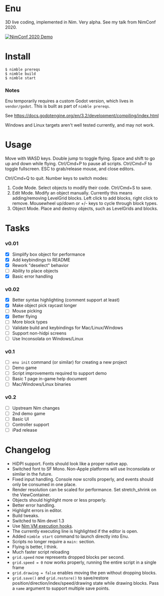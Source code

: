 # Enu

3D live coding, implemented in Nim.
Very alpha. See my talk from NimConf 2020.

[![NimConf 2020 Demo](https://img.youtube.com/vi/3l6tsKM1cY8/maxresdefault.jpg)](https://youtu.be/3l6tsKM1cY8)

# Install

```console
$ nimble prereqs
$ nimble build
$ nimble start
```

### Notes

Enu temporarily requires a custom Godot version, which lives in `vendor/godot`. This is
built as part of `nimble prereqs`.

See https://docs.godotengine.org/en/3.2/development/compiling/index.html

Windows and Linux targets aren't well tested currently, and may not work.

# Usage

Move with WASD keys. Double jump to toggle flying. Space and shift to go up
and down while flying. Ctrl/Cmd+P to pause all scripts. Ctrl/Cmd+F to toggle
fullscreen. ESC to grab/release mouse, and close editors.

Ctrl/Cmd+Q to quit. Number keys to switch modes:

1. Code Mode. Select objects to modify their code. Ctrl/Cmd+S to save.
2. Edit Mode. Modify an object manually. Currently this means adding/removing LevelGrid blocks.
   Left click to add blocks, right click to remove. Mousewheel up/down or +/- keys to cycle through
   block types.
3. Object Mode. Place and destroy objects, such as LevelGrids and blocks.

# Tasks

### v0.01

- [X] Simplify box object for performance
- [X] Add keybindings to README
- [X] Rework "deselect" behavior
- [ ] Ability to place objects
- [X] Basic error handling

### v0.02

- [X] Better syntax highlighting (comment support at least)
- [X] Make object pick raycast longer
- [ ] Mouse picking
- [X] Better flying
- [ ] More block types
- [ ] Validate build and keybindings for Mac/Linux/Windows
- [ ] Support non-hidpi screens
- [ ] Use Inconsolata on Windows/Linux

### v0.1

- [ ] `enu init` command (or similar) for creating a new project
- [ ] Demo game
- [ ] Script improvements required to support demo
- [ ] Basic 1 page in-game help document
- [ ] Mac/Windows/Linux binaries

### v0.2

- [ ] Upstream Nim changes
- [ ] 2nd demo game
- [ ] Basic UI
- [ ] Controller support
- [ ] iPad release

# Changelog

- HiDPI support. Fonts should look like a proper native app.
- Switched font to SF Mono. Non-Apple platforms will use Inconsolata or similar in the future.
- Fixed input handling. Console now scrolls properly, and events should only be consumed in one place.
- Render resolution can be scaled for performance. Set stretch_shrink on the ViewContainer.
- Objects should highlight more or less properly.
- Better error handling.
- Highlight errors in editor.
- Build tweaks.
- Switched to Nim devel 1.3
- Use [Nim VM execution hooks](https://github.com/nim-lang/RFCs/issues/249).
- The currently executing line is highlighted if the editor is open.
- Added `nimble start` command to launch directly into Enu.
- Scripts no longer require a `main:` section.
- Flying is better, I think.
- Much faster script reloading
- `grid.speed` now represents dropped blocks per second.
- `grid.speed = 0` now works properly, running the entire script in a single frame
- `grid.drawing = false` enables moving the pen without dropping blocks.
- `grid.save()` and `grid.restore()` to save/restore position/direction/index/speed/drawing
  state while drawing blocks. Pass a `name` argument to support multiple save points.
